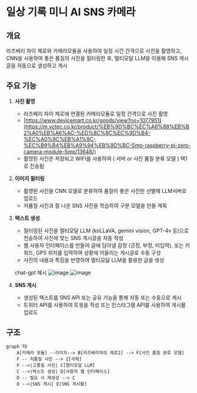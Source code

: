 # 일상 기록 미니 AI SNS 카메라

## 개요

라즈베리 파이 제로와 카메라모듈을 사용하여 일정 시간 간격으로 사진을 촬영하고, CNN을 사용하여 좋은 품질의 사진을 필터링한 후, 멀티모달 LLM을 이용해 SNS 게시글을 자동으로 생성하고 게시

## 주요 기능

1. **사진 촬영**
   - 라즈베리 파이 제로에 연결된 카메라모듈로 일정 간격으로 사진 촬영
   - [https://www.devicemart.co.kr/goods/view?no=1077951](https://m.vctec.co.kr/product/%EB%9D%BC%EC%A6%88%EB%B2%A0%EB%A6%AC-%ED%8C%8C%EC%9D%B4-%EC%A0%9C%EB%A1%9C-%EC%B9%B4%EB%A9%94%EB%9D%BC-5mp-raspberry-pi-zero-camera-module-5mp/13648/)
   - 촬영된 사진은 저장되고 WIFI를 사용하여 ( 서버 or 사진 품질 분류 모델 ) 택1 로 전송됨

2. **이미지 필터링**
   - 촬영된 사진을 CNN 모델로 분류하여 품질이 좋은 사진만 선별해 LLM서버로 업로드
   - 저품질 사진과 잘 나온 SNS 사진을 학습하여 구분 모델을 만들 계획

3. **텍스트 생성**
   - 필터링된 사진을 멀티모달 LLM (koLLaVA, gemini vision, GPT-4v 등)으로 전송하여 사진에 맞는 SNS 게시글을 자동 작성
   - 웹 사용자 인터페이스를 만들어 글에 담아낼 감정 (긍정, 부정, 미입력), 또는 키워드, GPS 위치를 입력하여 상황에 어울리는 게시글로 수동 구성
   - 사진의 내용과 특징을 반영하여 멀티모달 LLM을 활용한 글을 생성

   chat-gpt 예시
![image](https://github.com/NooriDoori/cam/assets/112747810/b00aad54-744d-4a61-9f86-b160d7325195)
![image](https://github.com/NooriDoori/cam/assets/112747810/647512fc-fca0-4ba2-8084-4b807bac89d2)
4. **SNS 게시**
   - 생성된 텍스트를 SNS API 또는 공유 기능을 통해 자동 또는 수동으로 게시
   - 트위터 API를 사용하여 트윗을 작성 또는 인스타그램 API를 사용하여 게시물 업로드

## 구조

```mermaid
graph TD
    A[카메라 모듈] --이미지--> B[라즈베리파이 제로2] --> F[사진 품질 분류 모델]
    F -- 저품질 사진 --> Z[삭제]
    F -->|고품질 사진| C[멀티모달 LLM]
    C -->|텍스트 생성| D[사용자 웹 인터페이스]
    D -- 필요 시 재생성 --> C
    D -->|SNS 게시| E[SNS 게시물]

```
